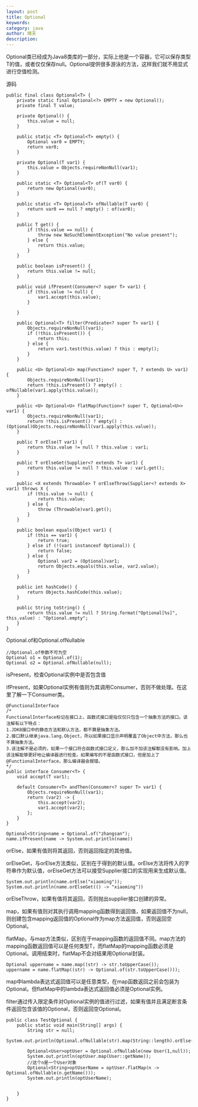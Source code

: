 ```yaml
---
layout: post
title: Optional
keywords: 
category: java
author: 晴天
description: 
---
```


<p>Optional类已经成为Java8类库的一部分，实际上他是一个容器，它可以保存类型T的值，或者仅仅保存null。Optional提供很多游泳的方法，这样我们就不用显式进行空值检测。</p>

<p>源码</p>

```
public final class Optional<T> {
    private static final Optional<?> EMPTY = new Optional();
    private final T value;

    private Optional() {
        this.value = null;
    }

    public static <T> Optional<T> empty() {
        Optional var0 = EMPTY;
        return var0;
    }

    private Optional(T var1) {
        this.value = Objects.requireNonNull(var1);
    }

    public static <T> Optional<T> of(T var0) {
        return new Optional(var0);
    }

    public static <T> Optional<T> ofNullable(T var0) {
        return var0 == null ? empty() : of(var0);
    }

    public T get() {
        if (this.value == null) {
            throw new NoSuchElementException("No value present");
        } else {
            return this.value;
        }
    }

    public boolean isPresent() {
        return this.value != null;
    }

    public void ifPresent(Consumer<? super T> var1) {
        if (this.value != null) {
            var1.accept(this.value);
        }

    }

    public Optional<T> filter(Predicate<? super T> var1) {
        Objects.requireNonNull(var1);
        if (!this.isPresent()) {
            return this;
        } else {
            return var1.test(this.value) ? this : empty();
        }
    }

    public <U> Optional<U> map(Function<? super T, ? extends U> var1) {
        Objects.requireNonNull(var1);
        return !this.isPresent() ? empty() : ofNullable(var1.apply(this.value));
    }

    public <U> Optional<U> flatMap(Function<? super T, Optional<U>> var1) {
        Objects.requireNonNull(var1);
        return !this.isPresent() ? empty() : (Optional)Objects.requireNonNull(var1.apply(this.value));
    }

    public T orElse(T var1) {
        return this.value != null ? this.value : var1;
    }

    public T orElseGet(Supplier<? extends T> var1) {
        return this.value != null ? this.value : var1.get();
    }

    public <X extends Throwable> T orElseThrow(Supplier<? extends X> var1) throws X {
        if (this.value != null) {
            return this.value;
        } else {
            throw (Throwable)var1.get();
        }
    }

    public boolean equals(Object var1) {
        if (this == var1) {
            return true;
        } else if (!(var1 instanceof Optional)) {
            return false;
        } else {
            Optional var2 = (Optional)var1;
            return Objects.equals(this.value, var2.value);
        }
    }

    public int hashCode() {
        return Objects.hashCode(this.value);
    }

    public String toString() {
        return this.value != null ? String.format("Optional[%s]", this.value) : "Optional.empty";
    }
}
```



<p>Optional.of和Optional.ofNullable</p>

```
//Optional.of参数不可为空
Optional o1 = Optional.of(1);
Optional o2 = Optional.ofNullable(null);
```

<p>isPresent，检查Optional实例中是否包含值</p>

<p>ifPresent，如果Optional实例有值则为其调用Consumer，否则不做处理。在这里了解一下Consumer类。</p>

```
@FunctionalInterface
/*
FunctionalInterface标记在接口上，函数式接口是指仅仅只包含一个抽象方法的接口。该注解有以下特点：
1.JDK8接口中的静态方法和默认方法，都不算是抽象方法。
2.接口默认继承java.lang.Object，所以如果接口显示声明覆盖了Object中方法，那么也不算抽象方法。
3.该注解不是必须的，如果一个接口符合函数式接口定义，那么加不加该注解都没有影响。加上该注解能够更好地让编译器进行检查。如果编写的不是函数式接口，但是加上了@FunctionalInterface，那么编译器会报错。
*/
public interface Consumer<T> {
    void accept(T var1);

    default Consumer<T> andThen(Consumer<? super T> var1) {
        Objects.requireNonNull(var1);
        return (var2) -> {
            this.accept(var2);
            var1.accept(var2);
        };
    }
}
```

```
Optional<String>name = Optional.of("zhangsan");
name.ifPresent(name -> System.out.println(name))
```

<p>orElse，如果有值则将其返回，否则返回指定的其他值。</p>

<p>orElseGet，与orElse方法类似，区别在于得到的默认值。orElse方法将传入的字符串作为默认值，orElseGet方法可以接受Supplier接口的实现用来生成默认值。</p>

```
System.out.println(name.orElse("xiaoming"));
System.out.println(name.orElseGet(() -> "xiaoming"))
```

<p>orElseThrow，如果有值将其返回，否则抛出supplier接口创建的异常。</p>

<p>map，如果有值则对其执行调用mapping函数得到返回值，如果返回值不为null，则创建包含mapping返回值的Optional作为map方法返回值，否则返回空Optional。</p>

<p>flatMap，与map方法类似，区别在于mapping函数的返回值不同。map方法的mapping函数返回值可以是任何类型T，而flatMap的mapping函数必须是Optional。调用结束时，flatMap不会对结果用Optional封装。</p>

```
Optional uppername = name.map((str) -> str.toUpperCase());
uppername = name.flatMap((str) -> Optional.of(str.toUpperCase()));
```

<p>map中lambda表达式返回值可以是任意类型，在map函数返回之前会包装为Optional。但flatMap中的lambda表达式返回值必须是Optional实例。</p>

<p>filter通过传入限定条件对Optional实例的值进行过滤，如果有值并且满足断言条件返回包含该值的Optional，否则返回空Optional。</p>

```
public class TestOptional {
    public static void main(String[] args) {
        String str = null;
        System.out.println(Optional.ofNullable(str).map(String::length).orElse(0));

        Optional<User>optUser = Optional.ofNullable(new User(1,null));
        System.out.println(optUser.map(User::getName));
        //这个n是一个User对象
        Optional<String>optUserName = optUser.flatMap(n -> Optional.ofNullable(n.getName()));
        System.out.println(optUserName);


    }
}
```

